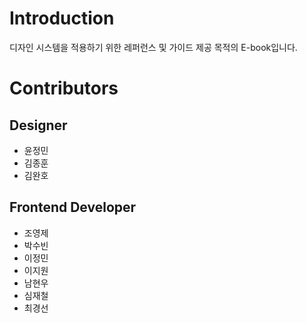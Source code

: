 # Introduction

디자인 시스템을 적용하기 위한 레퍼런스 및 가이드 제공 목적의 E-book입니다.

# Contributors

## Designer

- 윤정민
- 김종훈
- 김완호

## Frontend Developer

- 조영제
- 박수빈
- 이정민
- 이지원
- 남현우
- 심재철
- 최경선
